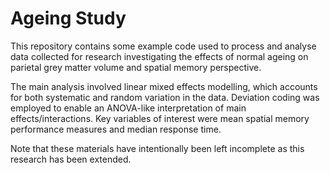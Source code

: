 # Ageing Study
This repository contains some example code used to process and analyse data collected for research investigating the effects of normal ageing on parietal grey matter volume and spatial memory perspective. 

The main analysis involved linear mixed effects modelling, which accounts for both systematic and random variation in the data. Deviation coding was employed to enable an ANOVA-like interpretation of main effects/interactions. Key variables of interest were mean spatial memory performance measures and median response time.

Note that these materials have intentionally been left incomplete as this research has been extended. 

